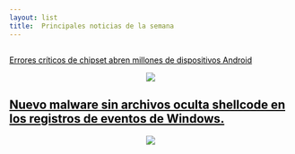 ```yaml
---
layout: list
title:  Principales noticias de la semana 
---
```


<!-- ## <span style="color:black">Nuevo malware sin archivos oculta shellcode en los registros de eventos de Windows</span> -->
## <a href="https://rac00nsp.github.io/news/newsposts/" title="ir a noticia" style="color:black">
Errores críticos de chipset abren millones de dispositivos Android</a> <!-- &nbsp; ![image](/assets/icons/logomalware.png)--> <!-- &nbsp; ![image](/assets/icons/rsz_python-logo.png) -->

<p align="center"><img src="https://Rac00nSP.github.io/assets/img/malware-ciberataques.jpg"></p>

<!-- ## <span style="color:black">Nuevo malware sin archivos oculta shellcode en los registros de eventos de Windows</span> -->
## <a href="https://rac00nsp.github.io/news/newsposts/index.md" title="ir a noticia" style="color:black">Nuevo malware sin archivos oculta shellcode en los registros de eventos de Windows.</a> <!-- &nbsp; ![image](/assets/icons/logomalware.png)--> <!-- &nbsp; ![image](/assets/icons/rsz_python-logo.png) -->

<!--<li>
  <a href="https://dirtyc00n.github.io/news/newpost.md" class="h4 flip-title"><span>prueba</span></a>
  <time class="heading faded fine" datetime=""></time>
</li>--> 

<p align="center"><img src="https://Rac00nSP.github.io/assets/img/malware-ciberataques.jpg"></p>
